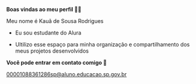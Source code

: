 **Boas vindas ao meu perfil 💙💙**

Meu nome é Kauã de Sousa Rodrigues

- Eu sou estudante do Alura

- Ultilizo esse espaço para minha organização e compartilhamento dos meus projetos desenvolvidos 

 **Você pode entrar em contato comigo 📧**

00001088361286sp@aluno.educacao.sp.gov.br
